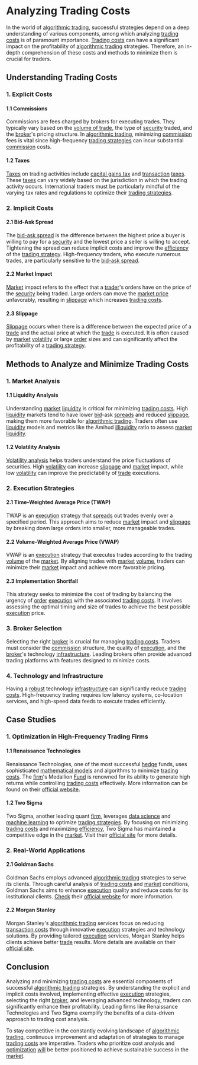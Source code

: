 # Analyzing Trading Costs

In the world of [algorithmic trading](../a/algorithmic_trading.md), successful strategies depend on a deep understanding of various components, among which analyzing [trading costs](../t/trading_costs.md) is of paramount importance. [Trading costs](../t/trading_costs.md) can have a significant impact on the profitability of [algorithmic trading](../a/algorithmic_trading.md) strategies. Therefore, an in-depth comprehension of these costs and methods to minimize them is crucial for traders.

## Understanding Trading Costs

### 1. Explicit Costs

#### 1.1 Commissions
Commissions are fees charged by brokers for executing trades. They typically vary based on the [volume of trade](../v/volume_of_trade.md), the type of [security](../s/security.md) traded, and the [broker](../b/broker.md)'s pricing structure. In [algorithmic trading](../a/algorithmic_trading.md), minimizing [commission](../c/commission.md) fees is vital since high-frequency [trading strategies](../t/trading_strategies.md) can incur substantial [commission](../c/commission.md) costs.

#### 1.2 Taxes
[Taxes](../t/taxes.md) on trading activities include [capital gains tax](../c/capital_gains_tax.md) and [transaction](../t/transaction.md) [taxes](../t/taxes.md). These [taxes](../t/taxes.md) can vary widely based on the jurisdiction in which the trading activity occurs. International traders must be particularly mindful of the varying tax rates and regulations to optimize their [trading strategies](../t/trading_strategies.md).

### 2. Implicit Costs

#### 2.1 Bid-Ask Spread
The [bid-ask spread](../b/bid-ask_spread.md) is the difference between the highest price a buyer is willing to pay for a [security](../s/security.md) and the lowest price a seller is willing to accept. Tightening the spread can reduce implicit costs and improve the [efficiency](../e/efficiency.md) of the [trading strategy](../t/trading_strategy.md). High-frequency traders, who execute numerous trades, are particularly sensitive to the [bid-ask spread](../b/bid-ask_spread.md).

#### 2.2 Market Impact
[Market](../m/market.md) impact refers to the effect that a [trader](../t/trader.md)'s orders have on the price of the [security](../s/security.md) being traded. Large orders can move the [market price](../m/market_price.md) unfavorably, resulting in [slippage](../s/slippage.md) which increases [trading costs](../t/trading_costs.md).

#### 2.3 Slippage
[Slippage](../s/slippage.md) occurs when there is a difference between the expected price of a [trade](../t/trade.md) and the actual price at which the [trade](../t/trade.md) is executed. It is often caused by [market](../m/market.md) [volatility](../v/volatility.md) or large [order](../o/order.md) sizes and can significantly affect the profitability of a [trading strategy](../t/trading_strategy.md).

## Methods to Analyze and Minimize Trading Costs

### 1. Market Analysis

#### 1.1 Liquidity Analysis
Understanding [market](../m/market.md) [liquidity](../l/liquidity.md) is critical for minimizing [trading costs](../t/trading_costs.md). High [liquidity](../l/liquidity.md) markets tend to have lower [bid](../b/bid.md)-ask [spreads](../s/spreads.md) and reduced [slippage](../s/slippage.md), making them more favorable for [algorithmic trading](../a/algorithmic_trading.md). Traders often use [liquidity](../l/liquidity.md) models and metrics like the Amihud [illiquidity](../i/illiquid.md) ratio to assess [market](../m/market.md) [liquidity](../l/liquidity.md).

#### 1.2 Volatility Analysis
[Volatility analysis](../v/volatility_analysis.md) helps traders understand the price fluctuations of securities. High [volatility](../v/volatility.md) can increase [slippage](../s/slippage.md) and [market](../m/market.md) impact, while low [volatility](../v/volatility.md) can improve the predictability of [trade](../t/trade.md) executions.

### 2. Execution Strategies

#### 2.1 Time-Weighted Average Price (TWAP)
TWAP is an [execution](../e/execution.md) strategy that [spreads](../s/spreads.md) out trades evenly over a specified period. This approach aims to reduce [market](../m/market.md) impact and [slippage](../s/slippage.md) by breaking down large orders into smaller, more manageable trades.

#### 2.2 Volume-Weighted Average Price (VWAP)
VWAP is an [execution](../e/execution.md) strategy that executes trades according to the trading [volume](../v/volume.md) of the [market](../m/market.md). By aligning trades with [market](../m/market.md) [volume](../v/volume.md), traders can minimize their [market](../m/market.md) impact and achieve more favorable pricing.

#### 2.3 Implementation Shortfall
This strategy seeks to minimize the cost of trading by balancing the urgency of [order](../o/order.md) [execution](../e/execution.md) with the associated [trading costs](../t/trading_costs.md). It involves assessing the optimal timing and size of trades to achieve the best possible [execution](../e/execution.md) price.

### 3. Broker Selection

Selecting the right [broker](../b/broker.md) is crucial for managing [trading costs](../t/trading_costs.md). Traders must consider the [commission](../c/commission.md) structure, the quality of [execution](../e/execution.md), and the [broker](../b/broker.md)'s technology [infrastructure](../i/infrastructure.md). Leading brokers often provide advanced trading platforms with features designed to minimize costs.

### 4. Technology and Infrastructure

Having a [robust](../r/robust.md) technology [infrastructure](../i/infrastructure.md) can significantly reduce [trading costs](../t/trading_costs.md). High-frequency trading requires low latency systems, co-location services, and high-speed data feeds to execute trades efficiently.

## Case Studies

### 1. Optimization in High-Frequency Trading Firms

#### 1.1 Renaissance Technologies
Renaissance Technologies, one of the most successful [hedge](../h/hedge.md) funds, uses sophisticated [mathematical models](../m/mathematical_models_in_trading.md) and algorithms to minimize [trading costs](../t/trading_costs.md). The [firm](../f/firm.md)'s Medallion [Fund](../f/fund.md) is renowned for its ability to generate high returns while controlling [trading costs](../t/trading_costs.md) effectively. More information can be found on their [official website](https://www.rentech.com/).

#### 1.2 Two Sigma
Two Sigma, another leading quant [firm](../f/firm.md), leverages [data science](../d/data_science_in_trading.md) and [machine learning](../m/machine_learning.md) to optimize [trading strategies](../t/trading_strategies.md). By focusing on minimizing [trading costs](../t/trading_costs.md) and maximizing [efficiency](../e/efficiency.md), Two Sigma has maintained a competitive edge in the [market](../m/market.md). Visit their [official site](https://www.twosigma.com/) for more details.

### 2. Real-World Applications

#### 2.1 Goldman Sachs
Goldman Sachs employs advanced [algorithmic trading](../a/algorithmic_trading.md) strategies to serve its clients. Through careful analysis of [trading costs](../t/trading_costs.md) and [market](../m/market.md) conditions, Goldman Sachs aims to enhance [execution](../e/execution.md) quality and reduce costs for its institutional clients. [Check](../c/check.md) their [official website](https://www.goldmansachs.com/) for more information.

#### 2.2 Morgan Stanley
Morgan Stanley's [algorithmic trading](../a/algorithmic_trading.md) services focus on reducing [transaction costs](../t/transaction_costs.md) through innovative [execution](../e/execution.md) strategies and technology solutions. By providing tailored [execution](../e/execution.md) services, Morgan Stanley helps clients achieve better [trade](../t/trade.md) results. More details are available on their [official site](https://www.morganstanley.com/).

## Conclusion

Analyzing and minimizing [trading costs](../t/trading_costs.md) are essential components of successful [algorithmic trading](../a/algorithmic_trading.md) strategies. By understanding the explicit and implicit costs involved, implementing effective [execution](../e/execution.md) strategies, selecting the right [broker](../b/broker.md), and leveraging advanced technology, traders can significantly enhance their profitability. Leading firms like Renaissance Technologies and Two Sigma exemplify the benefits of a data-driven approach to trading cost analysis.

To stay competitive in the constantly evolving landscape of [algorithmic trading](../a/algorithmic_trading.md), continuous improvement and adaptation of strategies to manage [trading costs](../t/trading_costs.md) are imperative. Traders who prioritize cost analysis and [optimization](../o/optimization.md) [will](../w/will.md) be better positioned to achieve sustainable success in the [market](../m/market.md).